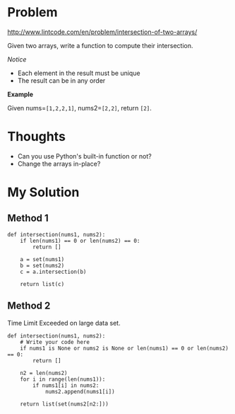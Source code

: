 # Problem

http://www.lintcode.com/en/problem/intersection-of-two-arrays/

Given two arrays, write a function to compute their intersection.

*Notice*
- Each element in the result must be unique
- The result can be in any order

**Example**

Given nums=```[1,2,2,1]```, nums2=```[2,2]```, return ```[2]```. 

# Thoughts

- Can you use Python's built-in function or not?
- Change the arrays in-place?

# My Solution

## Method 1

```
def intersection(nums1, nums2):
    if len(nums1) == 0 or len(nums2) == 0:
        return []
    
    a = set(nums1)
    b = set(nums2)
    c = a.intersection(b)
    
    return list(c)
```

## Method 2

Time Limit Exceeded on large data set.

```
def intersection(nums1, nums2):
    # Write your code here
    if nums1 is None or nums2 is None or len(nums1) == 0 or len(nums2) == 0:
        return []
    
    n2 = len(nums2)
    for i in range(len(nums1)):
        if nums1[i] in nums2:
            nums2.append(nums1[i])

    return list(set(nums2[n2:]))
```

